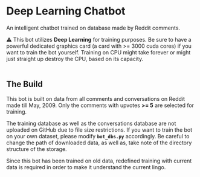 # Deep Learning Chatbot

An intelligent chatbot trained on database made by Reddit comments.

:warning: This bot utilizes **Deep Learning** for training purposes. Be sure to have a powerful dedicated graphics card (a card with >= 3000 cuda cores) if you want to train the bot yourself. Training on CPU might take forever or might just straight up destroy the CPU, based on its capacity.
<br>
<br>

## The Build
This bot is built on data from all comments and conversations on Reddit made till May, 2009. Only the comments with upvotes **>= 5** are selected for training.

The training database as well as the conversations database are not uploaded on GitHub due to file size restrictions. If you want to train the bot on your own dataset, please modify **`bot_dbs.py`** accordingly. Be careful to change the path of downloaded data, as well as, take note of the directory structure of the storage.

Since this bot has been trained on old data, redefined training with current data is required in order to make it understand the current lingo.
